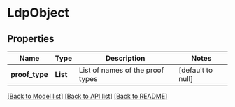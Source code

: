 # LdpObject

## Properties

| Name           | Type     | Description                      | Notes             |
| -------------- | -------- | -------------------------------- | ----------------- |
| **proof_type** | **List** | List of names of the proof types | [default to null] |

[[Back to Model list]](../README.md#documentation-for-models) [[Back to API list]](../README.md#documentation-for-api-endpoints) [[Back to README]](../README.md)
